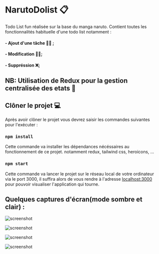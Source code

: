# NarutoDolist 📋

Todo List fun réalisée sur la base du manga naruto. 
Contient toutes les fonctionnalités habituelle d'une todo list notamment
:
#### - Ajout d'une tâche 👍🏽 ;
#### - Modification ✍🏽;
#### - Suppréssion ❌;

## NB: Utilisation de Redux pour la gestion centralisée des etats 🤗

## Clôner le projet 💻

Après avoir clôner le projet vous devrez saisir les commandes suivantes pour l'exécuter :

### `npm install`

Cette commande va installer les dépendances nécéssaires au fonctionnement de ce projet.
notamment redux, tailwind css, heroicons, ...

### `npm start`
Cette commande va lancer le projet sur le réseau local de votre ordinateur
via le port 3000, il suffira alors de vous rendre à l'adresse
[localhost:3000](http://localhost:3000) pour pouvoir visualiser l'application qui tourne.

## Quelques captures d'écran(mode sombre et clair) :
![screenshot](https://zupimages.net/up/22/42/befz.png)

![screenshot](https://zupimages.net/up/22/42/9kam.png)

![screenshot](https://zupimages.net/up/22/42/f8h0.png)

![screenshot](https://zupimages.net/up/22/42/j9qc.png)

